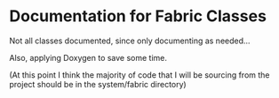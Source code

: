 # Documentation for Fabric Classes

Not all classes documented, since only documenting as needed...

Also, applying Doxygen to save some time.

(At this point I think the majority of code that I will be sourcing from the project should be in the system/fabric 
directory)